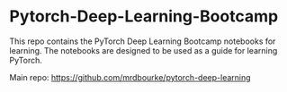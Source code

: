 # Pytorch-Deep-Learning-Bootcamp

This repo contains the PyTorch Deep Learning Bootcamp notebooks for learning. The notebooks are designed to be used as a guide for learning PyTorch.

Main repo: https://github.com/mrdbourke/pytorch-deep-learning
